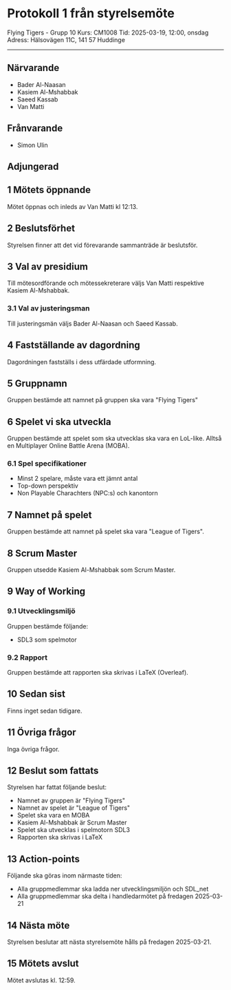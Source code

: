 # Protokoll 1 från styrelsemöte

Flying Tigers - Grupp 10
Kurs: CM1008
Tid: 2025-03-19, 12:00, onsdag
Adress: Hälsovägen 11C, 141 57 Huddinge

---

## Närvarande

- Bader Al-Naasan
- Kasiem Al-Mshabbak
- Saeed Kassab
- Van Matti

## Frånvarande

- Simon Ulin

## Adjungerad

## 1 Mötets öppnande

Mötet öppnas och inleds av Van Matti kl 12:13.

## 2 Beslutsförhet

Styrelsen finner att det vid förevarande sammanträde är beslutsför.

## 3 Val av presidium

Till mötesordförande och mötessekreterare väljs Van Matti respektive Kasiem Al-Mshabbak.

### 3.1 Val av justeringsman

Till justeringsmän väljs Bader Al-Naasan och Saeed Kassab.

## 4 Fastställande av dagordning

Dagordningen fastställs i dess utfärdade utformning.

## 5 Gruppnamn

Gruppen bestämde att namnet på gruppen ska vara "Flying Tigers"

## 6 Spelet vi ska utveckla

Gruppen bestämde att spelet som ska utvecklas ska vara en LoL-like. Alltså en Multiplayer Online Battle Arena (MOBA).

### 6.1 Spel specifikationer

- Minst 2 spelare, måste vara ett jämnt antal
- Top-down perspektiv
- Non Playable Charachters (NPC:s) och kanontorn

## 7 Namnet på spelet

Gruppen bestämde att namnet på spelet ska vara "League of Tigers".

## 8 Scrum Master

Gruppen utsedde Kasiem Al-Mshabbak som Scrum Master.

## 9 Way of Working

### 9.1 Utvecklingsmiljö

Gruppen bestämde följande:

- SDL3 som spelmotor

### 9.2 Rapport

Gruppen bestämde att rapporten ska skrivas i LaTeX (Overleaf).

## 10 Sedan sist

Finns inget sedan tidigare.

## 11 Övriga frågor

Inga övriga frågor.

## 12 Beslut som fattats

Styrelsen har fattat följande beslut:

- Namnet av gruppen är "Flying Tigers"
- Namnet av spelet är "League of Tigers"
- Spelet ska vara en MOBA
- Kasiem Al-Mshabbak är Scrum Master
- Spelet ska utvecklas i spelmotorn SDL3
- Rapporten ska skrivas i LaTeX

## 13 Action-points

Följande ska göras inom närmaste tiden:

- Alla gruppmedlemmar ska ladda ner utvecklingsmiljön och SDL_net
- Alla gruppmedlemmar ska delta i handledarmötet på fredagen 2025-03-21

## 14 Nästa möte

Styrelsen beslutar att nästa styrelsemöte hålls på fredagen 2025-03-21.

## 15 Mötets avslut

Mötet avslutas kl. 12:59.
